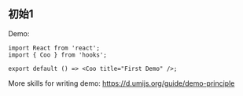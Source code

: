 
## 初始1

Demo:

```tsx
import React from 'react';
import { Coo } from 'hooks';

export default () => <Coo title="First Demo" />;
```

More skills for writing demo: https://d.umijs.org/guide/demo-principle
